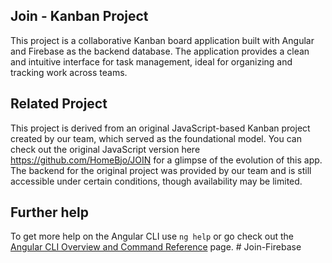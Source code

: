 
## Join - Kanban Project
This project is a collaborative Kanban board application built with Angular and Firebase as the backend database. The application provides a clean and intuitive interface for task management, ideal for organizing and tracking work across teams.


## Related Project
This project is derived from an original JavaScript-based Kanban project created by our team, which served as the foundational model. You can check out the original JavaScript version here https://github.com/HomeBjo/JOIN for a glimpse of the evolution of this app. The backend for the original project was provided by our team and is still accessible under certain conditions, though availability may be limited.



## Further help

To get more help on the Angular CLI use `ng help` or go check out the [Angular CLI Overview and Command Reference](https://angular.io/cli) page.
#   J o i n - F i r e b a s e 
 
 